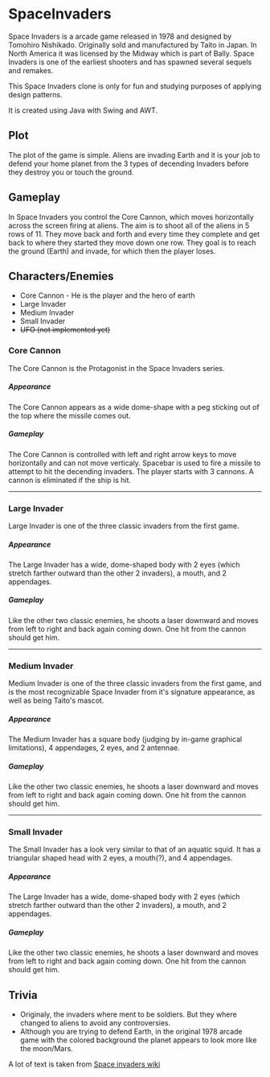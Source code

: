 # SpaceInvaders
Space Invaders is a arcade game released in 1978 and designed by Tomohiro Nishikado. Originally sold and manufactured by Taito in Japan. In North America it was licensed by the Midway which is part of Bally. Space Invaders is one of the earliest shooters and has spawned several sequels and remakes.

This Space Invaders clone is only for fun and studying purposes of applying design patterns.

It is created using Java with Swing and AWT.

## Plot
The plot of the game is simple. Aliens are invading Earth and it is your job to defend your home planet from the 3 types of decending Invaders before they destroy you or touch the ground.

## Gameplay
In Space Invaders you control the Core Cannon, which moves horizontally across the screen firing at aliens. The aim is to shoot all of the aliens in 5 rows of 11. They move back and forth and every time they complete and get back to where they started they move down one row. They goal is to reach the ground (Earth) and invade, for which then the player loses.

## Characters/Enemies
- Core Cannon - He is the player and the hero of earth
- Large Invader
- Medium Invader
- Small Invader
- ~~UFO (not implemented yet)~~

### Core Cannon
The Core Cannon is the Protagonist in the Space Invaders series.
##### Appearance
The Core Cannon appears as a wide dome-shape with a peg sticking out of the top where the missile comes out.
##### Gameplay
The Core Cannon is controlled with left and right arrow keys to move horizontally and can not move verticaly. Spacebar is used to fire a missile to attempt to hit the decending invaders. The player starts with 3 cannons. A cannon is eliminated if the ship is hit.

---
### Large Invader
Large Invader is one of the three classic invaders from the first game.
##### Appearance
The Large Invader has a wide, dome-shaped body with 2 eyes (which stretch farther outward than the other 2 invaders), a mouth, and 2 appendages.
##### Gameplay
Like the other two classic enemies, he shoots a laser downward and moves from left to right and back again coming down. One hit from the cannon should get him.

---
### Medium Invader
Medium Invader is one of the three classic invaders from the first game, and is the most recognizable Space Invader from it's signature appearance, as well as being Taito's mascot.
##### Appearance
The Medium Invader has a square body (judging by in-game graphical limitations), 4 appendages, 2 eyes, and 2 antennae. 
##### Gameplay
Like the other two classic enemies, he shoots a laser downward and moves from left to right and back again coming down. One hit from the cannon should get him.

---
### Small Invader
The Small Invader has a look very similar to that of an aquatic squid. It has a triangular shaped head with 2 eyes, a mouth(?), and 4 appendages.
##### Appearance
The Large Invader has a wide, dome-shaped body with 2 eyes (which stretch farther outward than the other 2 invaders), a mouth, and 2 appendages.
##### Gameplay
Like the other two classic enemies, he shoots a laser downward and moves from left to right and back again coming down. One hit from the cannon should get him.

## Trivia
- Originaly, the invaders where ment to be soldiers. But they where changed to aliens to avoid any controversies.
- Although you are trying to defend Earth, in the original 1978 arcade game with the colored background the planet appears to look more like the moon/Mars.

A lot of text is taken from [Space invaders wiki](http://spaceinvaders.wikia.com/wiki/Space_Invaders_wiki "Space invaders wiki") 
